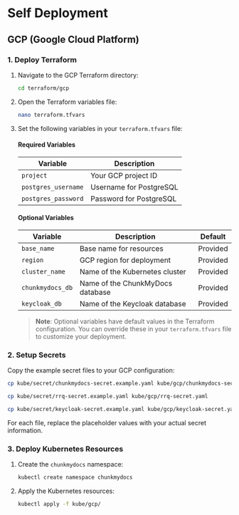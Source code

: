 # Self Deployment

## GCP (Google Cloud Platform)

### 1. Deploy Terraform

1. Navigate to the GCP Terraform directory:
   ```bash
   cd terraform/gcp
   ```

2. Open the Terraform variables file:
   ```bash
   nano terraform.tfvars
   ```

3. Set the following variables in your `terraform.tfvars` file:

   #### Required Variables
   | Variable | Description |
   |----------|-------------|
   | `project` | Your GCP project ID |
   | `postgres_username` | Username for PostgreSQL |
   | `postgres_password` | Password for PostgreSQL |

   #### Optional Variables
   | Variable | Description | Default |
   |----------|-------------|---------|
   | `base_name` | Base name for resources | Provided |
   | `region` | GCP region for deployment | Provided |
   | `cluster_name` | Name of the Kubernetes cluster | Provided |
   | `chunkmydocs_db` | Name of the ChunkMyDocs database | Provided |
   | `keycloak_db` | Name of the Keycloak database | Provided |

   > **Note**: Optional variables have default values in the Terraform configuration. You can override these in your `terraform.tfvars` file to customize your deployment.

### 2. Setup Secrets

Copy the example secret files to your GCP configuration:

```bash
cp kube/secret/chunkmydocs-secret.example.yaml kube/gcp/chunkmydocs-secret.yaml
```
```bash
cp kube/secret/rrq-secret.example.yaml kube/gcp/rrq-secret.yaml
```
```bash
cp kube/secret/keycloak-secret.example.yaml kube/gcp/keycloak-secret.yaml
```

For each file, replace the placeholder values with your actual secret information. 

### 3. Deploy Kubernetes Resources

1. Create the `chunkmydocs` namespace:
   ```bash
   kubectl create namespace chunkmydocs
   ```

2. Apply the Kubernetes resources:
   ```bash
   kubectl apply -f kube/gcp/
   ```